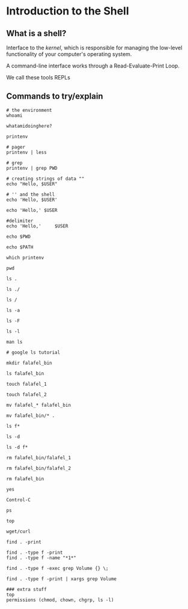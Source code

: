 # Introduction to the Shell

## What is a shell?

Interface to the *kernel*, which is responsible for managing the
low-level functionality of your computer's operating system.

A command-line interface works through a Read-Evaluate-Print Loop.

We call these tools REPLs

## Commands to try/explain

```
# the environment
whoami

whatamidoinghere?

printenv

# pager
printenv | less

# grep
printenv | grep PWD

# creating strings of data ""
echo "Hello, $USER"

# '' and the shell
echo 'Hello, $USER'

echo 'Hello,' $USER

#delimiter
echo 'Hello,'     $USER

echo $PWD

echo $PATH

which printenv

pwd

ls .

ls ./

ls /

ls -a

ls -F

ls -l

man ls

# google ls tutorial

mkdir falafel_bin

ls falafel_bin

touch falafel_1

touch falafel_2

mv falafel_* falafel_bin

mv falafel_bin/* .

ls f*

ls -d

ls -d f*

rm falafel_bin/falafel_1

rm falafel_bin/falafel_2

rm falafel_bin

yes

Control-C

ps

top

wget/curl

find . -print

find . -type f -print
find . -type f -name "*1*"

find . -type f -exec grep Volume {} \;

find . -type f -print | xargs grep Volume

### extra stuff
top
permissions (chmod, chown, chgrp, ls -l)
```
